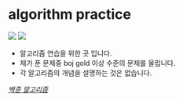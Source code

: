 # algorithm practice

<img src="https://img.shields.io/badge/python-3776AB?style=flat-square&logo=python&logoColor=white"/></a>
<img src="https://img.shields.io/badge/C++-00599C?style=flat-square&logo=C++&logoColor=white"/></a> 


* 알고리즘 연습을 위한 곳 입니다.
* 제가 푼 문제중 boj gold 이상 수준의 문제를 올립니다.
* 각 알고리즘의 개념을 설명하는 것은 없습니다.

*[백준 알고리즘](https://www.acmicpc.net/user/sungmin9513)*
